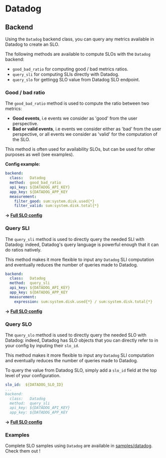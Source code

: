 # Datadog

## Backend

Using the `Datadog` backend class, you can query any metrics available in
Datadog to create an SLO.

The following methods are available to compute SLOs with the `Datadog`
backend:

* `good_bad_ratio` for computing good / bad metrics ratios.
* `query_sli` for computing SLIs directly with Datadog.
* `query_slo` for gettingg SLO value from Datadog SLO endpoint.

### Good / bad ratio

The `good_bad_ratio` method is used to compute the ratio between two metrics:

- **Good events**, i.e events we consider as 'good' from the user perspective.
- **Bad or valid events**, i.e events we consider either as 'bad' from the user
perspective, or all events we consider as 'valid' for the computation of the
SLO.

This method is often used for availability SLOs, but can be used for other
purposes as well (see examples).

**Config example:**

```yaml
backend:
  class:   Datadog
  method:  good_bad_ratio
  api_key: ${DATADOG_API_KEY}
  app_key: ${DATADOG_APP_KEY
  measurement:
    filter_good: sum:system.disk.used{*}
    filter_valid: sum:system.disk.total{*}
```
**&rightarrow; [Full SLO config](../samples/datadog/slo_dd_disk_utilization_ratio.yaml)**


### Query SLI

The `query_sli` method is used to directly query the needed SLI with Datadog:
indeed, Datadog's query language is powerful enough that it can do ratios
natively.

This method makes it more flexible to input any `Datadog` SLI computation and
eventually reduces the number of queries made to Datadog.

```yaml
backend:
  class:   Datadog
  method:  query_sli
  api_key: ${DATADOG_API_KEY}
  app_key: ${DATADOG_APP_KEY
  measurement:
    expression: sum:system.disk.used{*} / sum:system.disk.total{*}
```

**&rightarrow; [Full SLO config](../samples/datadog/slo_dd_disk_utilization_query_sli.yaml)**

### Query SLO

The `query_slo` method is used to directly query the needed SLO with Datadog:
indeed, Datadog has SLO objects that you can directly refer to in your config by inputing their `slo_id`.

This method makes it more flexible to input any `Datadog` SLI computation and
eventually reduces the number of queries made to Datadog.

To query the value from Datadog SLO, simply add a `slo_id` field at the top level of your configuration.

```yaml
slo_id:  ${DATADOG_SLO_ID}
...
backend:
  class:   Datadog
  method:  query_sli
  api_key: ${DATADOG_API_KEY}
  app_key: ${DATADOG_APP_KEY
```

**&rightarrow; [Full SLO config](../samples/datadog/slo_dd_disk_utilization_query_slo.yaml)**

### Examples

Complete SLO samples using `Datadog` are available in
[samples/datadog](../samples/datadog). Check them out !
